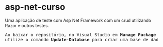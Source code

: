 # asp-net-curso
Uma aplicação de teste com Asp Net Framework com um crud utilizando Razor e outros testes.

<pre>Ao baixar o repositório, no Visual Studio em <b>Manage Package Console</b>, 
utilize o comando <b>Update-Database</b> para criar uma base de dados Local.</pre>
